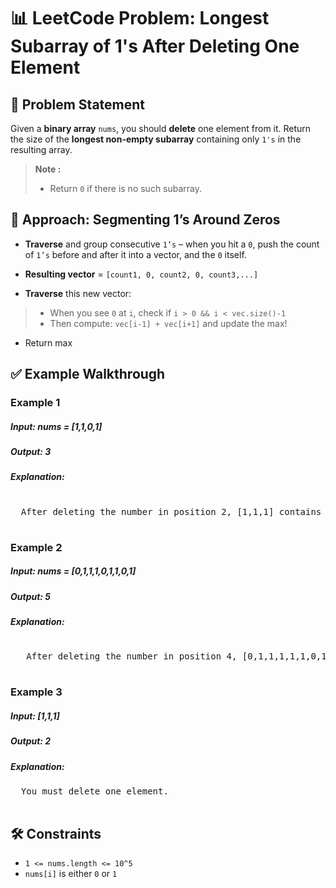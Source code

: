 # 📊 LeetCode Problem: Longest Subarray of 1's After Deleting One Element

## 🧩 Problem Statement

Given a **binary array** `nums`, you should **delete** one element from it.
Return the size of the **longest non-empty subarray** containing only `1's` in the resulting array.

> **Note :**
> - Return `0` if there is no such subarray.



## 🧠 Approach: Segmenting 1’s Around Zeros


 - **Traverse** and group consecutive `1’s` – when you hit a `0`, push the count of `1’s` before and after it into a vector, and the `0` itself.
  
 - **Resulting vector** = `[count1, 0, count2, 0, count3,...]`
  
 - **Traverse** this new vector:
 > - When you see `0` at `i`, check if `i > 0 && i < vec.size()-1`<br>
 > - Then compute: `vec[i-1] + vec[i+1]` and update the max!
 
- Return max


## ✅ Example Walkthrough

### Example 1

##### Input: nums = [1,1,0,1]
##### Output:  3

##### Explanation: 
<pre> 
  After deleting the number in position 2, [1,1,1] contains 3 numbers with value of 1's.
  
</pre>

### Example 2

##### Input: nums = [0,1,1,1,0,1,1,0,1]
##### Output: 5

##### Explanation: 
<pre> 
   After deleting the number in position 4, [0,1,1,1,1,1,0,1] longest subarray with value of 1's is [1,1,1,1,1].
  
</pre>

### Example 3

##### Input: [1,1,1]
##### Output: 2

##### Explanation: 
<pre>
  You must delete one element.
  
</pre>

## 🛠️ Constraints

- `1 <= nums.length <= 10^5`
- `nums[i]` is either `0` or `1`
